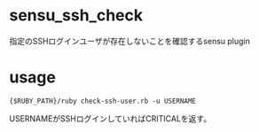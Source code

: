 # sensu_ssh_check
指定のSSHログインユーザが存在しないことを確認するsensu plugin

# usage
```
{$RUBY_PATH}/ruby check-ssh-user.rb -u USERNAME
```
USERNAMEがSSHログインしていればCRITICALを返す。
